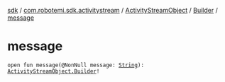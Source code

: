 [sdk](../../../index.md) / [com.robotemi.sdk.activitystream](../../index.md) / [ActivityStreamObject](../index.md) / [Builder](index.md) / [message](./message.md)

# message

`open fun message(@NonNull message: `[`String`](https://kotlinlang.org/api/latest/jvm/stdlib/kotlin/-string/index.html)`): `[`ActivityStreamObject.Builder`](index.md)`!`